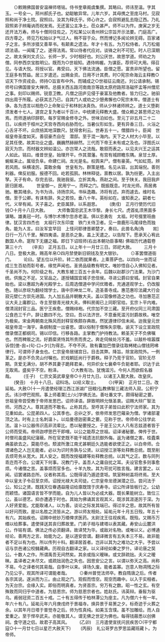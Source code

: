 <!-- { "loadSidebar": true } -->
　　⊙敕赐佛国普安温禅师塔铭。侍书奎章阁虞集撰。其略曰。师讳至温。字其玉。一号全一。邢州郝氏子也。幼聪敏异常。儿年六岁。其母携之至庞马村。见寂照和尚于净土院。寂照曰。汝其为释氏乎。师心许之。会寂照避乱去隐辽西。乃礼寂照弟子辨庵讷而祝发焉。无还富公主净土。莅众甚严。师不以为忤。庚寅之岁无还开法万寿。师与十僧同往佐之。万松某公以青州辨公宗旨开示法要。门庭高广。四方尊之。师见万松始以才气过人。稍不容于众。然而博记多闻论辨无碍。百家诸子之言。多所涉猎又善草书。有颠素之遗法。年才十有五。为万松侍者。凡万松偈颂法语。一闻辄了之。遂得法焉。常以侍者代应对。谈锋之利不可犯。时人已深期之。故太保刘文贞公。长师一岁。少时相好也。刘公厌世。故思学道。师劝之为僧。同参西京宝胜明公。既而为○世祖知。遇侍帏幄。为谋臣。荐师可大用。得召见。与语大悦。将授以官。弗受曰。天下佛法流通。臣僧之愿。富贵非所望也。留王庭多有赞益。居三岁遣还。出赐金资。日用不计其费。时○宪宗命海云主释教○诏天下作资戎会。师持○旨宣布中外。而辅成之○世祖征云南还。刘公请承制。锡师号曰佛国普安大禅师。总摄关西五路河南南京等路太原府路邢洛磁怀孟等州僧尼之事。刻印以赐师。锐意卫教。凡僧之田庐见侵于豪富及他教者。皆力归之。驰驲四出周于所履。必获其志乃已。自其门人或劝之少憩弗懈也○宪宗末年。僧道士有诤。各为违言以相危○上命聚讼于和林剖决真伪。师从少林诸师辨之。道士义堕剃须发者十七人。道宫之复为者以千百计。中统建元释教大盛。僧众赖之甚思师之功焉。而师遂纳印辞职。每岁官赐金修寺之外。世味泊如也。至元丁卯五月二十二日。以疾终于桓州之天宫寺西向右胁而化。当暑仪形如生。更有异香三日。火浴之心舌牙不坏。众庶掊其地深数尺。犹得舍利云。世寿五十一。僧腊四十。臣闻　世祖皇帝圣度如天。善驭豪杰自在　潜邸。至于混一海内。天下之人材大小毕至。以足其任使。故其功业之盛。巍巍然赫赫然。三代而下帝王未有或之及也。浮图氏以寂灭为宗。而材器文辨如温公。亦岂常人之流哉。敢叙而表之。以见夫兴王之运其人如此。铭曰。维昔世皇。始理开平。作其潜藩。有宫有城顾瞻东隅。泉甘土厚。蜿蜒来止。属垣负阜。命建仁祠。龙光是名。权舆来尸。僧有豪英。气如虹霓。辨若风雨。纵横凌厉。莫敢余侮　世皇有为。群策是稽。名见从容。出其端倪。善则利器。俾反初服。报德不回。屹若孤鹄。林林释徒。禀教以居。孰为纷更。入主出孥。天子有命。存完去驳。我驰我驱。立折其角。燕赵之间。至于陕关。我田我庐匪归匪艰。
　　世皇御一。民用宁一。而释之门。既振既息。时龙光师。燕居弗驰。散其绪余。为书为诗。诗扬宗风。书纵逸趣。沛将有述。弃而遽去。维时名僧。至于公卿。有诔有辞。失之若惊。垂八十年。英标如在。谁知表之。嗣者七代。义举有闻。天子喜之。史臣属辞。以系遐思。
　　(庚戌)　正月行使历代旧钱○十月十八日大赦。
　　大师鲁国忠武王木华黎。身长七尺。虎首虬须黑面多谋略。雄勇冠一时。与博尔术博尔忽赤老温。俱以忠勇佐　太祖。时号掇里班曲律。犹汉言四杰也　太祖行次东印度　铁门关侍卫者。见一兽鹿形马尾绿色而独角。能为人言。曰汝军宜早回　上怪问耶律晋卿楚才。奏曰。此兽名角[角　　耑]日行一万八千里。解四夷语。是恶杀之象。盖上天遣之。以告陛下。愿承天心宥此数国人命。寔陛下无疆之福。即日下诏班师(右出本朝功臣事略)
佛祖历代通载卷第三十六
　　(辛亥)　正月五日。以上年十一月廿三日。郊祀大赦。
　　三月十八日。登极大赦。赐高年帛○四月禁使新旧铜钱及至大银钞。
　　⊙革罢僧道衙门。
　　论曰。望五位以升阶。转二依而就果者。上乘菩萨也。以四向一坐而证成三生百劫而彰号者。缘觉声闻也。圣贤品级教有明文。唯妙悟自心入佛知见者。千圣尚不为。何阶级之有。大教东被三百五十余年。后魏以赵郡沙门法果。为沙门统。供施之不足。又官品之。遂授辅国宜城子忠信侯。寻进公爵曰安城。封官自果始也。梁以惠超为寿光殿学士。后周选僧道中学问优赡者。充通道观学士。仍改服色。随以彦琮为翻经馆学士。唐中宗神龙二年。造圣善寺成。惠范惠珍法藏大行会寂元壁仁方崇先进国。九人加五品并朝散大夫。盖以营像修造之功也。寻加惠范正议大夫上庸郡公。寺主至银青光禄大夫。俸料房阁已上同职官给。玄宗卜平内难。僧清润封官三品。医宁王疾愈。僧赐绯袍。代宗加不空三藏。至开府仪同三司肃国公食邑三千户。辞让数四不允。空曰。吾以法济世。不意垂死滥污封爵故秩。唯空为极矣。宋金两朝南北殊风而封释官秩颇存典故。然犹遵律印信未闻。迨我皇元世祖皇帝混一海宇。条纲制度一出睿思。谓以俗制于僧殊失崇敬。谕天下设立宣政院僧录僧正都纲司。锡以印信。行移各路。主掌教门护持教法。赖圣天子不负佛嘱也。然而稗贩之流。好爵縻贤恃其所贵而贵之。奔走伺候处污不羞。以敲朴喧嚣牒诉倥[傯-囪+(句-口+夕)]为得志。不夺不厌。致有囊加巴僧录往取栲栳山僧钱罔咈律行。可谓师子身虫也。仁宗皇帝居储宫日。目击其弊。降旨。除宣政院外。一例革之。是亦不负灵山付嘱也。於戏朝廷尚行于爵秩。释子乃竞于官阶。官阶无尽期。贪爱无满分。胡不养其妻子跪拜君亲。何异织女七襄牵牛负轭者耶。识达于此无取焉。盛矣乎不空。粉泽。
　　⊙大教有功。犹愧滥污。今何人而欲假名器哉。
　　(壬子)　仁宗文英武章皇帝○十月廿九日。以诸王入觐大赦。改皇庆。
　　(癸丑)　十月十八日。诏科场。以经义取士。
　　⊙(甲寅)　正月廿二日。改延祐。大赦○(十一月遣使经理江西江浙湖广田粮)弘教佛智三藏法师入寂。公积宁氏。讳沙啰巴观照。事上师着栗[土/火]学佛氏法。善吐番文字。颇得秘密之要。世祖皇帝尝受教于帝师发思巴。诏师译语。辞致明辨允惬圣衷。诏赐大辩广智法师。河西之人。尊其道而不敢名。止称其氏。至呼其子弟皆曰此积宁法师家。其为见重如此。公昆弟四人。公其季也。总丱之岁。依帝师发思巴薙染为僧。学诸部灌顶之法。时有上士名刺温卜。以焰曼德迦密乘之要。见称于世。帝师命公往学此法。温卜以公器伟识高非流辈比。悉以秘要授之。于是王公大人凡有志兹道者皆于公师而受焉。帝师迦啰思巴干即哩。以公之能荐之世祖。诏译诸秘要。俾传于世。时僧司虽盛风纪寖蔽。所在官吏既不能干城遗法抗御外侮。返为诸僧之害。桂蠹乘痈虽欲去之。莫能尽也。颓波所激江南尤甚朝廷久选能者欲使正之。以白帝师。佥谓诸色之人岂无能者。必以为识时务孰与公贤。以诏授江浙等处释教总统。既至削去烦苛务从宽大。其人安之。既而改授福建等处释教总统。以其气之正。数与同列乖迕而不合。公谓天下何事。况教门乎。盖吾人之庸自扰之耳。夫设官愈多则事愈烦。今诸僧之苦。盖事烦而官多也。十羊九牧。其为苛扰可胜言哉。建言罢之。以闻。诏罢诸路总所。议者称其高。公既得请乃遁迹垄坻。筑室种树盖将终焉。至大中以皇太子令召至京师。诏授光禄大夫司徒。仁宗皇帝龙德渊潜之日。尝问法于公。知公之贤。既践天位眷遇益隆诏给廪既馆于庆寿寺。诏公所译皆板行之。公幼而颖悟。诸国语言皆不学而能。自为儿人皆以为必成大器。既长果能树立。致位三公。虽以德艺。抑亦遭遇于时也。其始为佛诵其言观其义。既涉其涯遂厉于深。为人好贤爱能。尤能取诸人。以为善。谈论之际发其端已。得过半之思。故其所有皆以好问而致。是以名胜之流皆从之。游以师友相处。延祐元年十月五日殁。年五十有六。其始疾也。诏赐中统钞万缗俾求医药。太尉沈王往视疾焉。既殁。又赐币万缗以给葬事。遣使驿送其丧归葬故里。门弟子相与建塔以表其藏。寿安山云麓洪公。作铭有谓。佛法之传必资翻译。故译梵为华。或敌对名物。或唯以义。必博通经论。善两方之言。始能为之。是以道安尝谓。翻译微言有五失本三不易。故非能者不足以有为也。所以传列十科。翻译居首者。岂非以其为之难功之大乎。予尝以诏与京邑诸公校雠藏典。历观自古翻译之家。以义译经如秦之罗什。译论唐之奘公。十数人之作。所谓禹吾无间然矣。其余或指义暧昧。或文辞疏拙。夫义之暧昧。盖译者之未尽文。或疏拙润色之失也。因思安公之言。以谓以弥天之高。尚称不易。今之译者何其易哉。自季叶以来。译场久废。能者盖寡。岂意人物凋残之际乃见公乎。观其所译可谓能者哉。
　　⊙秦州普觉法师卒。教自隋唐之后。传者各宗其说。遂派而为三。由止观之门。观假而悟空。观空而趣中。以入于实相者。为天台宗。会缘入实。即俗而明真者。为贤首宗。穷万有之数。昭一性之玄。有空殊致而同归乎中道者。为慈恩宗。师为慈恩宗者也。姓赵氏。讳英辩。垂髫为驱乌。甫弱冠资二百五十戒。二十有五得传于柏林潭公为座主。凡为僧六十有一年。年六十有八。延祐元年六月庚戌终于景福寺。焕异景于易箦之夕。标奇迹于火葬之余。以其年月日塔于普觉寺之后。师为性真纯。如美玉含璞。虽不加雕绘。而人自爱重之。至于悍卒武夫。亦能敬其人。谓无佛之世足为佛也。每得钱蔽悉以创佛祠。食守道之侣。故君子高其风。
　　(乙卯)　三月遣使宣抚问民疾苦○(平宁都寇○十一月廿七日以星芒大赦天下)
　　(丙辰)　礼公哥罗古罗思监藏班藏卜。为帝师。
